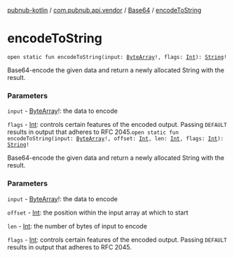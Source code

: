 [pubnub-kotlin](../../index.md) / [com.pubnub.api.vendor](../index.md) / [Base64](index.md) / [encodeToString](./encode-to-string.md)

# encodeToString

`open static fun encodeToString(input: `[`ByteArray`](https://kotlinlang.org/api/latest/jvm/stdlib/kotlin/-byte-array/index.html)`!, flags: `[`Int`](https://kotlinlang.org/api/latest/jvm/stdlib/kotlin/-int/index.html)`): `[`String`](https://kotlinlang.org/api/latest/jvm/stdlib/kotlin/-string/index.html)`!`

Base64-encode the given data and return a newly allocated String with the result.

### Parameters

`input` - [ByteArray](https://kotlinlang.org/api/latest/jvm/stdlib/kotlin/-byte-array/index.html)!: the data to encode

`flags` - [Int](https://kotlinlang.org/api/latest/jvm/stdlib/kotlin/-int/index.html): controls certain features of the encoded output. Passing `DEFAULT` results in output that adheres to RFC 2045.`open static fun encodeToString(input: `[`ByteArray`](https://kotlinlang.org/api/latest/jvm/stdlib/kotlin/-byte-array/index.html)`!, offset: `[`Int`](https://kotlinlang.org/api/latest/jvm/stdlib/kotlin/-int/index.html)`, len: `[`Int`](https://kotlinlang.org/api/latest/jvm/stdlib/kotlin/-int/index.html)`, flags: `[`Int`](https://kotlinlang.org/api/latest/jvm/stdlib/kotlin/-int/index.html)`): `[`String`](https://kotlinlang.org/api/latest/jvm/stdlib/kotlin/-string/index.html)`!`

Base64-encode the given data and return a newly allocated String with the result.

### Parameters

`input` - [ByteArray](https://kotlinlang.org/api/latest/jvm/stdlib/kotlin/-byte-array/index.html)!: the data to encode

`offset` - [Int](https://kotlinlang.org/api/latest/jvm/stdlib/kotlin/-int/index.html): the position within the input array at which to start

`len` - [Int](https://kotlinlang.org/api/latest/jvm/stdlib/kotlin/-int/index.html): the number of bytes of input to encode

`flags` - [Int](https://kotlinlang.org/api/latest/jvm/stdlib/kotlin/-int/index.html): controls certain features of the encoded output. Passing `DEFAULT` results in output that adheres to RFC 2045.